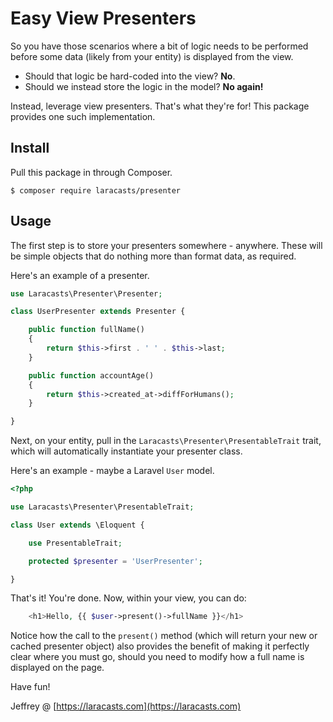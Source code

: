 # Easy View Presenters

So you have those scenarios where a bit of logic needs to be performed before some data (likely from your entity) is displayed from the view.

- Should that logic be hard-coded into the view? **No**.
- Should we instead store the logic in the model? **No again!**

Instead, leverage view presenters. That's what they're for! This package provides one such implementation.

## Install

Pull this package in through Composer.

```
$ composer require laracasts/presenter
```

## Usage

The first step is to store your presenters somewhere - anywhere. These will be simple objects that do nothing more than format data, as required.

Here's an example of a presenter.

```php
use Laracasts\Presenter\Presenter;

class UserPresenter extends Presenter {

    public function fullName()
    {
        return $this->first . ' ' . $this->last;
    }

    public function accountAge()
    {
        return $this->created_at->diffForHumans();
    }

}
```

Next, on your entity, pull in the `Laracasts\Presenter\PresentableTrait` trait, which will automatically instantiate your presenter class.

Here's an example - maybe a Laravel `User` model.

```php
<?php

use Laracasts\Presenter\PresentableTrait;

class User extends \Eloquent {

    use PresentableTrait;

    protected $presenter = 'UserPresenter';

}
```

That's it! You're done. Now, within your view, you can do:

```php
    <h1>Hello, {{ $user->present()->fullName }}</h1>
```

Notice how the call to the `present()` method (which will return your new or cached presenter object) also provides the benefit of making it perfectly clear where you must go, should you need to modify how a full name is displayed on the page.

Have fun!

Jeffrey @ [https://laracasts.com](https://laracasts.com)
